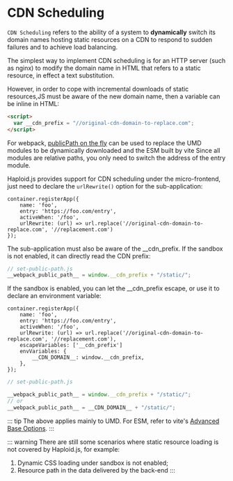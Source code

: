 # CDN Scheduling

`CDN Scheduling` refers to the ability of a system to **dynamically** switch its domain names hosting static resources on a CDN to respond to sudden failures and to achieve load balancing.

The simplest way to implement CDN scheduling is for an HTTP server (such as nginx) to modify the domain name in HTML that refers to a static resource, in effect a text substitution.

However, in order to cope with incremental downloads of static resources,JS must be aware of the new domain name, then a variable can be inline in HTML:

```html
<script>
  var __cdn_prefix = "//original-cdn-domain-to-replace.com";
</script>
```

For webpack, [publicPath on the fly](https://webpack.js.org/guides/public-path/#on-the-fly) can be used to replace the UMD modules to be dynamically downloaded and the ESM built by vite Since all modules are relative paths, you only need to switch the address of the entry module.

Haploid.js provides support for CDN scheduling under the micro-frontend, just need to declare the `urlRewrite()` option for the sub-application:

```ts{6}
container.registerApp({
    name: 'foo',
    entry: 'https://foo.com/entry',
    activeWhen: '/foo',
    urlRewrite: (url) => url.replace('//original-cdn-domain-to-replace.com', '//replacement.com')
});
```

The sub-application must also be aware of the \_\_cdn_prefix. If the sandbox is not enabled, it can directly read the CDN prefix:

```js
// set-public-path.js
__webpack_public_path__ = window.__cdn_prefix + "/static/";
```

If the sandbox is enabled, you can let the \_\_cdn_prefix escape, or use it to declare an environment variable:

```ts{6,8}
container.registerApp({
    name: 'foo',
    entry: 'https://foo.com/entry',
    activeWhen: '/foo',
    urlRewrite: (url) => url.replace('//original-cdn-domain-to-replace.com', '//replacement.com'),
    escapeVariables: ['__cdn_prefix']
    envVariables: {
        __CDN_DOMAIN__: window.__cdn_prefix,
    },
});
```

```js
// set-public-path.js

__webpack_public_path__ = window.__cdn_prefix + "/static/";
// or
__webpack_public_path__ = __CDN_DOMAIN__ + "/static/";
```

::: tip
The above applies mainly to UMD. For ESM, refer to vite's [Advanced Base Options](https://vitejs.dev/guide/build.html#advanced-base-options).
:::

::: warning
There are still some scenarios where static resource loading is not covered by Haploid.js, for example:

1. Dynamic CSS loading under sandbox is not enabled;
2. Resource path in the data delivered by the back-end
   :::
